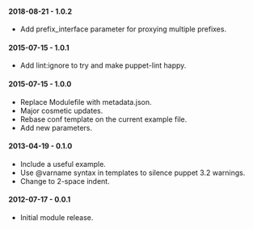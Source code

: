 #### 2018-08-21 - 1.0.2
* Add prefix_interface parameter for proxying multiple prefixes.

#### 2015-07-15 - 1.0.1
* Add lint:ignore to try and make puppet-lint happy.

#### 2015-07-15 - 1.0.0
* Replace Modulefile with metadata.json.
* Major cosmetic updates.
* Rebase conf template on the current example file.
* Add new parameters.

#### 2013-04-19 - 0.1.0
* Include a useful example.
* Use @varname syntax in templates to silence puppet 3.2 warnings.
* Change to 2-space indent.

#### 2012-07-17 - 0.0.1
* Initial module release.

